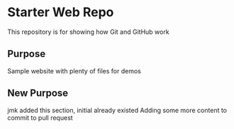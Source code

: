 # Starter Web Repo

This repository is for showing how Git and GitHub work

## Purpose

Sample website with plenty of files for demos

## New Purpose

jmk added this section, initial already existed
Adding some more content to commit to pull request